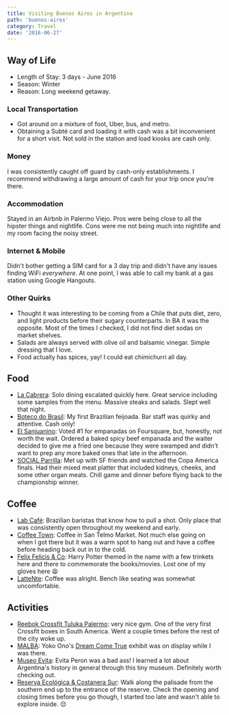 ```yaml
---
title: Visiting Buenos Aires in Argentina
path: 'buenos-aires'
category: Travel
date: '2016-06-27'
---
```


## Way of Life

- Length of Stay: 3 days - June 2016
- Season: Winter
- Reason: Long weekend getaway.

### Local Transportation

- Got around on a mixture of foot, Uber, bus, and metro.
- Obtaining a Subté card and loading it with cash was a bit inconvenient for a short visit. Not sold in the station and load kiosks are cash only.

### Money

I was consistently caught off guard by cash-only establishments.
I recommend withdrawing a large amount of cash for your trip once you're there.

### Accommodation

Stayed in an Airbnb in Palermo Viejo.
Pros were being close to all the hipster things and nightlife.
Cons were me not being much into nightlife and my room facing the noisy street.

### Internet & Mobile

Didn't bother getting a SIM card for a 3 day trip and didn't have any issues finding WiFi _everywhere_.
At one point, I was able to call my bank at a gas station using Google Hangouts.

### Other Quirks

- Thought it was interesting to be coming from a Chile that puts diet, zero, and light products before their
  sugary counterparts. In BA it was the opposite. Most of the times I checked, I did not find diet sodas on market shelves.
- Salads are always served with olive oil and balsamic vinegar. Simple dressing that I love.
- Food actually has spices, yay! I could eat chimichurri all day.

## Food

- [La Cabrera](http://4sq.com/oT2uRm): Solo dining escalated quickly here. Great service including some samples from the menu. Massive steaks and salads. Slept well that night.
- [Boteco do Brasil](http://4sq.com/sIE0RG): My first Brazilian feijoada. Bar staff was quirky and attentive. Cash only!
- [El Sanjuanino](http://4sq.com/t9MnzD): Voted #1 for empanadas on Foursquare, but, honestly, not worth the wait. Ordered a baked spicy beef empanada and the waiter decided to give me a fried one because they were swamped and didn't want to prep any more baked ones that late in the afternoon.
- [SOCIAL Parrilla](http://4sq.com/1zcT3uC): Met up with SF friends and watched the Copa America finals. Had their mixed meat platter that included kidneys, cheeks, and some other organ meats. Chill game and dinner before flying back to the championship winner.

## Coffee

- [Lab Café](https://foursquare.com/v/lab-training-center--coffee-shop/542c714a498ed1d8ff638938): Brazilian baristas that know how to pull a shot. Only place that was consistently open throughout my weekend and early.
- [Coffee Town](https://foursquare.com/v/coffee-town/50b0b9f0e4b04cb0a21732d3): Coffee in San Telmo Market. Not much else going on when I got there but it was a warm spot to hang out and have a coffee before heading back out in to the cold.
- [Felix Felicis & Co](https://foursquare.com/v/felix-felicis--co/5516bb56498ec1fbae8d14ab): Harry Potter themed in the name with a few trinkets here and there to commemorate the books/movies. Lost one of my gloves here :tired_face:
- [LatteNte](https://foursquare.com/v/lattente/50a3c612e4b0b35f502fbb21): Coffee was alright. Bench like seating was somewhat uncomfortable.

## Activities

- [Reebok Crossfit Tuluka Palermo](http://4sq.com/QO16wS): very nice gym. One of the very first Crossfit boxes in South America. Went a couple times before the rest of the city woke up.
- [MALBA](https://foursquare.com/v/museo-de-arte-latinoamericano-de-buenos-aires-malba/4b37a2dbf964a520684325e3): Yoko Ono's [Dream Come True](http://www.malba.org.ar/evento/yoko-ono-dream-come-true/) exhibit was on display while I was there.
- [Museo Evita](https://foursquare.com/v/museo-evita/4b05871af964a520e07f22e3): Evita Peron was a bad ass! I learned a lot about Argentina's history in general through this tiny museum. Definitely worth checking out.
- [Reserva Ecológica & Costanera Sur](https://foursquare.com/v/reserva-ecol%C3%B3gica/4c0a76bf6071a593428cdf32): Walk along the palisade from the southern end up to the entrance of the reserve. Check the opening and closing times before you go though, I started too late and wasn't able to explore inside. :pensive:

